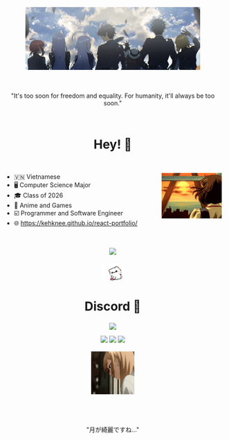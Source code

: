 <div align="center">
<img src="./images/header.png" width=80%><br><br><br>
<p align="center">"It's too soon for freedom and equality. For humanity, it'll always be too soon."</p>
</div>

<br>

<div align="center">
  
# Hey! 👋
  
</div>

<p><br>
  
* 🇻🇳 Vietnamese
<img src="./images/sunset-train-riding.gif" align="right" width=29%></img>
* 🖥️ Computer Science Major
* 🎓 Class of 2026
* 🪷 Anime and Games
* ☑️ Programmer and Software Engineer
* 🌐 https://kehknee.github.io/react-portfolio/ 
<br><br><br>

<div align="center">
  <img src="https://skillicons.dev/icons?i=js,html,css,react,vscode,py,cpp,mysql,github,unreal,ps,linkedin&perline=6"><br><br>
  <img width=10% src="./images/heart-love.gif">
</div>



<div align="center">
  
# Discord 📨

<img align="center" src="https://lanyard.cnrad.dev/api/216063503943860226?idleMessage=From%20Together%20Unto%20Death&hideStatus=true&showDisplayName=true&hideDecoration=false" /></a>

</div>

<div align="center">
<a href="https://steamcommunity.com/id/kennycs2/"><img src="https://img.shields.io/badge/steam-%23000000.svg?style=for-the-badge&logo=steam&logoColor=white"></a>
<a href="https://anilist.co/user/Imagine/"><img src="https://img.shields.io/badge/AniList-AniList-blue?style=for-the-badge&logo=Anilist&logoColor=white&labelColor=blue&color=blue&label="></a>
<a href="https://open.spotify.com/user/3hyqswenlxfxkxqg3aw8e3h9z?si=ff30bb8ef1594bb0"><img src="https://img.shields.io/badge/Spotify-1ED760?style=for-the-badge&logo=spotify&logoColor=white"></a><br><br>
</div>

<div align="center">
<img width=20% src="./images/marin-kitagawa.gif">
</div>

<div align="center">
<br><br><br><br>
"月が綺麗ですね..."

</div>


